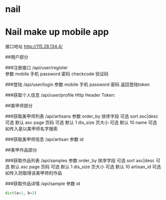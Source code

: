 nail
====

<h1>Nail make up mobile app</h1>

接口地址 http://115.28.134.4/

##用户部分

###注册接口
/api/user/register  
参数 
mobile 手机
password 密码
checkcode 验证码

###登陆
/api/user/login
参数 
mobile 手机
password 密码
返回登陆token

###获取个人信息
/api/user/profile
Http Header Token: <token>

##美甲师部分

###获取美甲师列表
/api/artisans
参数
order_by 排序字段 可选
sort asc|desc 可选 默认 asc
page 页码 可选 默认 1
dis_size 页大小 可选 默认 10
name 可选 如传入是以美甲师名字搜索

###获取美甲师信息
/api/artisan
参数 id

##美甲作品部分

###获取作品列表
/api/samples
参数
order_by 排序字段 可选
sort asc|desc 可选 默认 asc
page 页码 可选 默认 1
dis_size 页大小 可选 默认 10
artisan_id 可选 如传入则取得该美甲师的作品

###获取作品详情
/api/sample
参数 id

```python
dict(a=1, b=2)
```
